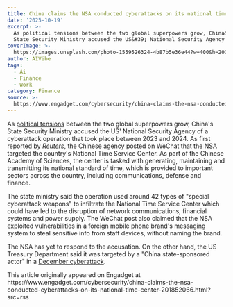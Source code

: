 ```yaml
---
title: China claims the NSA conducted cyberattacks on its national time center
date: '2025-10-19'
excerpt: >-
  As political tensions between the two global superpowers grow, China&#39;s
  State Security Ministry accused the US&#39; National Security Agency of a c...
coverImage: >-
  https://images.unsplash.com/photo-1559526324-4b87b5e36e44?w=400&h=200&fit=crop&auto=format
author: AIVibe
tags:
  - Ai
  - Finance
  - Work
category: Finance
source: >-
  https://www.engadget.com/cybersecurity/china-claims-the-nsa-conducted-cyberattacks-on-its-national-time-center-201852066.html?src=rss
---
```

<p>As <a data-i13n="elm:context_link;elmt:doNotAffiliate;cpos:1;pos:1" class="no-affiliate-link" href="https://www.engadget.com/big-tech/trump-delays-china-tariff-increases-by-another-90-days-201443024.html">political tensions</a> between the two global superpowers grow, China&#39;s State Security Ministry accused the US&#39; National Security Agency of a cyberattack operation that took place between 2023 and 2024. As first reported by <a data-i13n="elm:context_link;elmt:doNotAffiliate;cpos:2;pos:1" class="no-affiliate-link" href="https://www.reuters.com/world/china/china-accuses-us-cyber-breaches-national-time-centre-2025-10-19/"><em>Reuters</em></a>, the Chinese agency posted on WeChat that the NSA targeted the country&#39;s National Time Service Center. As part of the Chinese Academy of Sciences, the center is tasked with generating, maintaining and transmitting its national standard of time, which is provided to important sectors across the country, including communications, defense and finance.</p>
<p>The state ministry said the operation used around 42 types of &quot;special cyberattack weapons&quot; to infiltrate the National Time Service Center which could have led to the disruption of network communications, financial systems and power supply. The WeChat post also claimed that the NSA exploited vulnerabilities in a foreign mobile phone brand&#39;s messaging system to steal sensitive info from staff devices, without naming the brand.</p>
<span id="end-legacy-contents"></span><p>The NSA has yet to respond to the accusation. On the other hand, the US Treasury Department said it was targeted by a &quot;China state-sponsored actor&quot; in a <a data-i13n="elm:context_link;elmt:doNotAffiliate;cpos:3;pos:1" class="no-affiliate-link" href="https://www.engadget.com/cybersecurity/the-us-treasury-department-says-it-was-hacked-in-a-china-linked-cyberattack-230114104.html">December cyberattack</a>.</p>This article originally appeared on Engadget at https://www.engadget.com/cybersecurity/china-claims-the-nsa-conducted-cyberattacks-on-its-national-time-center-201852066.html?src=rss
